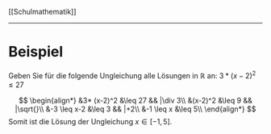 [[Schulmathematik]]

---

# Beispiel
Geben Sie für die folgende Ungleichung alle Lösungen in $\mathbb{R}$ an: $3* (x-2)^2 \leq 27$

$$
\begin{align*}
&3* (x-2)^2 &\leq 27 && |\div 3\\
&(x-2)^2 &\leq 9 && |\sqrt{}\\
&-3 \leq x-2 &\leq 3 && |+2\\
&-1 \leq x &\leq 5\\
\end{align*}
$$
Somit ist die Lösung der Ungleichung $x \in [-1, 5]$.
